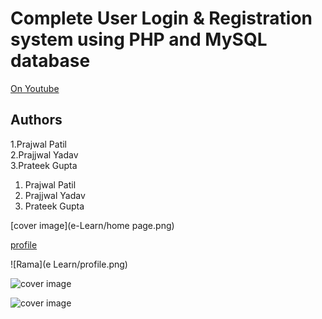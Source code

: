 # Complete User Login & Registration system using PHP and MySQL database


[On Youtube](https://youtu.be/QxZxHUf7c_0)

## Authors
1.Prajwal Patil<br>
2.Prajjwal Yadav<br>
3.Prateek Gupta<br>
<ol>
  <li>Prajwal Patil</li>
  <li>Prajjwal Yadav</li>
  <li>Prateek Gupta</li>
</ol>

[cover image](e-Learn/home page.png)

[profile](https://github.com/prajwalramagoudapatil/e-learning-website/blob/0558bccedbeedd6b2b0eb986fa95f7983ef5f7d4/e%20Learn/profile.png)

![Rama](e Learn/profile.png)

![cover image](notebooks/figures/PDSH-cover.png)

![cover image](e-Learn/home-page.png)
